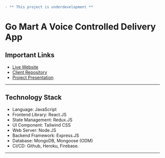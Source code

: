 ```diff
- ** This project is underdevelopment **
```

# Go Mart A Voice Controlled Delivery App

## Important Links

- [Live Website](https://go-mart-bd.netlify.app/)
- [Client Repository](https://github.com/sazzad4677/GoMart-Frontend)
- [Project Presentation](https://docs.google.com/presentation/d/1GY-KP-WtdrAoqU_n7PVSu98SbTX4QodbIZJ5R7Lexow/edit#slide=id.p1)

---

## Technology Stack

- Language: JavaScript
- Frontend Library: React.JS
- State Management: Redux.JS
- UI Component: Tailwind CSS
- Web Server: Node.JS
- Backend Framework: Express.JS
- Database: MongoDB, Mongoose (ODM)
- CI/CD: Github, Heroku, Firebase.

---
